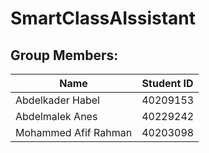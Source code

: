 # SmartClassAIssistant
## Group Members:

| Name | Student ID         |
|------------|--------------|
| Abdelkader Habel      |  40209153  |
| Abdelmalek Anes       | 40229242   |
|     Mohammed Afif Rahman   | 40203098|
